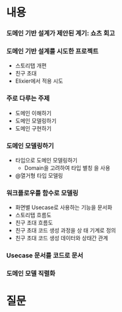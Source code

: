# 내용

### 도메인 기반 설계가 제안된 계기: 쇼츠 회고

### 도메인 기반 설계를 시도한 프로젝트

- 스토리탭 개편
- 친구 초대
- Elixier에서 적용 시도

### 주로 다루는 주제
- 도메인 이해하기
- 도메인 모델링하기
- 도메인 구현하기

### 도메인 모델링하기
- 타입으로 도메인 모델링하기
	- Domain을 고려하여 타입 별칭 을 사용
- @열거형 타입 모델링

### 워크플로우를 함수로 모델링
- 화면별 Usecase로 사용하는 기능을 문서화
- 스토리탭 흐름도
- 친구 초대 흐름도
- 친구 초대 코드 생성 과정을 상 태 기계로 정의
- 친구 초대 코드 생성 데이터와 상태간 관계
### Usecase 문서를 코드로 문서
### 도메인 모델 직렬화


# 질문

